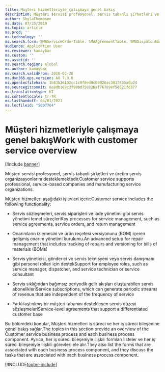 ```yaml
---
title: Müşteri hizmetleriyle çalışmaya genel bakış
description: Müşteri servisi profesyonel, servis tabanlı şirketleri ve üretim servis organizasyonlarını desteklemektedir.
author: ShylaThompson
ms.date: 07/25/2019
ms.topic: article
ms.prod: ''
ms.technology: ''
ms.search.form: SMAServiceOrderTable, SMAAgreementTable, SMADispatchBoard
audience: Application User
ms.reviewer: kamaybac
ms.custom: ''
ms.assetid: ''
ms.search.region: Global
ms.author: kamaybac
ms.search.validFrom: 2016-02-28
ms.dyn365.ops.version: AX 7.0.0
ms.openlocfilehash: 1b83b36102cc1c0f8ed9c08920ac3817435a6b24
ms.sourcegitcommit: 0e8db169c3f90bd750826af76709ef5d621fd377
ms.translationtype: HT
ms.contentlocale: tr-TR
ms.lasthandoff: 04/01/2021
ms.locfileid: "5807764"
---
```

# <a name="work-with-customer-service-overview"></a><span data-ttu-id="71d68-103">Müşteri hizmetleriyle çalışmaya genel bakış</span><span class="sxs-lookup"><span data-stu-id="71d68-103">Work with customer service overview</span></span>

[!include [banner](../includes/banner.md)]


<span data-ttu-id="71d68-104">Müşteri servisi profesyonel, servis tabanlı şirketleri ve üretim servis organizasyonlarını desteklemektedir.</span><span class="sxs-lookup"><span data-stu-id="71d68-104">Customer service supports professional, service-based companies and manufacturing service organizations.</span></span>

<span data-ttu-id="71d68-105">Müşteri hizmetleri aşağıdaki işlevleri içerir:</span><span class="sxs-lookup"><span data-stu-id="71d68-105">Customer service includes the following functionality:</span></span>

  - <span data-ttu-id="71d68-106">Servis sözleşmeleri, servis siparişleri ve iade yönetimi gibi servis yönetimi temel süreçleri</span><span class="sxs-lookup"><span data-stu-id="71d68-106">Key processes for service management, such as service agreements, service orders, and return management</span></span>

  - <span data-ttu-id="71d68-107">Onarımların izlemesini ve ürün reçetesi versiyonunu (BOM) içeren gelişmiş onarım yönetimi kurulumu.</span><span class="sxs-lookup"><span data-stu-id="71d68-107">An advanced setup for repair management that includes tracking of repairs and versioning for bills of materials (BOMs)</span></span>

  - <span data-ttu-id="71d68-108">Servis yöneticisi, gönderici ve servis teknisyeni veya servis danışmanı gibi personel rolleri için destek</span><span class="sxs-lookup"><span data-stu-id="71d68-108">Support for employee roles, such as service manager, dispatcher, and service technician or service consultant</span></span>

  - <span data-ttu-id="71d68-109">Servis sıklığından bağımsız periyodik gelir akışları oluşturabilen servis abonelikleri</span><span class="sxs-lookup"><span data-stu-id="71d68-109">Service subscriptions, which can generate periodic streams of revenue that are independent of the frequency of service</span></span>

  - <span data-ttu-id="71d68-110">Farklılaştırılmış bir müşteri tabanını destekleyen servis düzeyi sözleşmeleri</span><span class="sxs-lookup"><span data-stu-id="71d68-110">Service-level agreements that support a differentiated customer base</span></span>

<span data-ttu-id="71d68-111">Bu bölümdeki konular, Müşteri hizmetleri iş süreci ve her iş süreci bileşenine genel bakış sağlar.</span><span class="sxs-lookup"><span data-stu-id="71d68-111">The topics in this section provide an overview of the Customer service business process and each business process component.</span></span> <span data-ttu-id="71d68-112">Ayrıca, her iş süreci bileşeniyle ilişkili formları listeler ve her iş süreci bileşeniyle ilişkili görevleri ele alır.</span><span class="sxs-lookup"><span data-stu-id="71d68-112">They also list the forms that are associated with each business process component, and they discuss the tasks that are associated with each business process component.</span></span>






[!INCLUDE[footer-include](../../includes/footer-banner.md)]